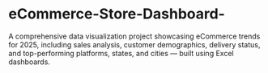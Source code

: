 # eCommerce-Store-Dashboard-
A comprehensive data visualization project showcasing eCommerce trends for 2025, including sales analysis, customer demographics, delivery status, and top-performing platforms, states, and cities — built using Excel dashboards.
